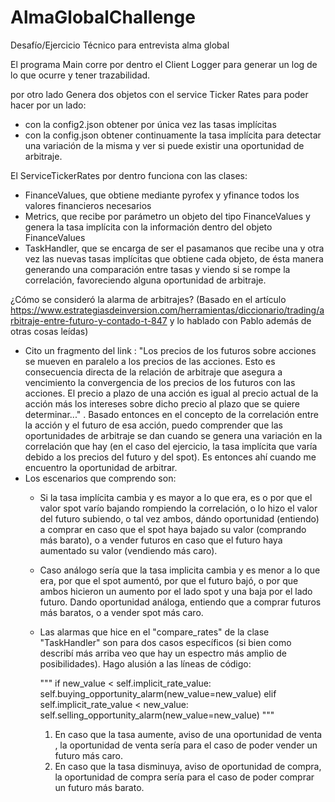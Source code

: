 # AlmaGlobalChallenge
Desafío/Ejercicio Técnico para entrevista alma global

El programa Main corre por dentro el Client Logger para generar un log de lo que ocurre y tener
trazabilidad.

por otro lado Genera dos objetos con el service Ticker Rates para poder hacer por un lado:
 - con la config2.json obtener por única vez las tasas implícitas
 - con la config.json obtener continuamente la tasa implícita para detectar una variación de la misma y ver si puede existir una oportunidad de arbitraje.

El ServiceTickerRates por dentro funciona con las clases:
 - FinanceValues, que obtiene mediante pyrofex y yfinance todos los valores financieros necesarios
 - Metrics, que recibe por parámetro un objeto del tipo FinanceValues y genera la tasa implícita con la información dentro del objeto FinanceValues
 - TaskHandler, que se encarga de ser el pasamanos que recibe una y otra vez las nuevas tasas implícitas que obtiene cada objeto, de ésta manera generando una comparación entre tasas y viendo si se rompe la correlación, favoreciendo alguna oportunidad de arbitraje.
 
¿Cómo se consideró la alarma de arbitrajes?
 (Basado en el artículo https://www.estrategiasdeinversion.com/herramientas/diccionario/trading/arbitraje-entre-futuro-y-contado-t-847 y lo hablado con Pablo además de otras cosas leídas)
 - Cito un fragmento del link : "Los precios de los futuros sobre acciones se mueven en paralelo a los precios de las acciones. Esto es consecuencia directa de la relación de arbitraje que asegura a vencimiento la convergencia de los precios de los futuros con las acciones. El precio a plazo de una acción es igual al precio actual de la acción más los intereses sobre dicho precio al plazo que se quiere determinar..." . Basado entonces en el concepto de la correlación entre la acción y el futuro de esa acción, puedo comprender que las oportunidades de arbitraje se dan cuando se genera una variación en la correlación que hay (en el caso del ejercicio, la tasa implícita que varía debido a los precios del futuro y del spot). Es entonces ahí cuando me encuentro la oportunidad de arbitrar. 
 - Los escenarios que comprendo son:
     - Si la tasa implícita cambia y es mayor a lo que era, es o por que el valor spot varío bajando rompiendo la correlación, o lo hizo el valor del futuro subiendo, o tal vez ambos, dándo oportunidad (entiendo) a comprar en caso que el spot haya bajado su valor (comprando más barato), o a vender futuros en caso que el futuro haya aumentado su valor (vendiendo más caro).
     - Caso análogo sería que la tasa implicita cambia y es menor a lo que era, por que el spot aumentó, por que el futuro bajó, o por que ambos hicieron un aumento por el lado spot y una baja por el lado futuro. Dando oportunidad análoga, entiendo que a comprar futuros más baratos, o a vender spot más caro.
     - Las alarmas que hice en el "compare_rates" de la clase "TaskHandler" son para dos casos específicos (si bien como describí más arriba veo que hay un espectro más amplio de posibilidades). Hago alusión a las líneas de código:
     
        """
           if new_value < self.implicit_rate_value:
               self.buying_opportunity_alarm(new_value=new_value)
           elif self.implicit_rate_value < new_value:      
               self.selling_opportunity_alarm(new_value=new_value)
        """
        
       1) En caso que la tasa aumente, aviso de una oportunidad de venta , la oportunidad de venta sería para el caso de poder vender un futuro más caro.
       2) En caso que la tasa disminuya, aviso de oportunidad de compra, la oportunidad de compra sería para el caso de poder comprar un futuro más barato.
       
